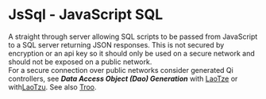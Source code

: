 ﻿# JsSql - JavaScript SQL 

A straight through server allowing SQL scripts to be passed from
JavaScript to a SQL server returning JSON responses.  This is not
secured by encryption or an api key so it should only be used
on a secure network and should not be exposed on a public network.  
For a secure connection over public networks consider generated Qi 
controllers, see ***Data Access Object (Dao) Generation*** with 
[LaoTze](../LaoTze/) or with[LaoTzu](../LaoTzu/).  See also 
[Troo](../Tvg/Troo).